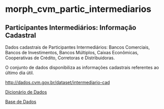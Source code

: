 # morph_cvm_partic_intermediarios

## Participantes Intermediários: Informação Cadastral

Dados cadastrais de Participantes Intermediários: Bancos Comerciais, Bancos de Investimentos, Bancos Múltiplos, Caixas Econômicas, Cooperativas de Crédito, Corretoras e Distribuidoras.

O conjunto de dados disponibiliza as informações cadastrais referentes ao último dia útil.

http://dados.cvm.gov.br/dataset/intermediario-cad


[Dicionário de Dados](http://dados.cvm.gov.br/dados/INTERMEDIARIO/CAD/META/meta_inf_cadastral_intermediario.txt)

[Base de Dados](http://dados.cvm.gov.br/dados/INTERMEDIARIO/CAD/DADOS/inf_cadastral_intermediario.csv)